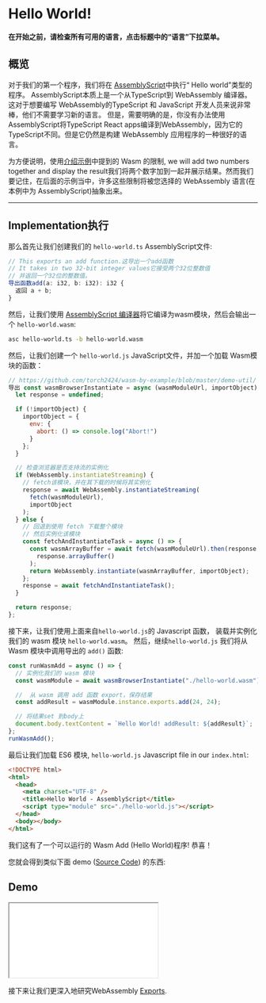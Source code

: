 # Hello World!

**在开始之前，请检查所有可用的语言，点击标题中的“语言”下拉菜单。**

## 概览

对于我们的第一个程序，我们将在 [AssemblyScript](https://github.com/AssemblyScript/assemblyscript)中执行“ Hello world”类型的程序。 AssemblyScript本质上是一个从TypeScript到 WebAssembly 编译器。 这对于想要编写 WebAssembly的TypeScript 和 JavaScript 开发人员来说非常棒，他们不需要学习新的语言。 但是，需要明确的是，你没有办法使用AssemblyScript将TypeScript React apps编译到WebAssembly，因为它的 TypeScript不同。但是它仍然是构建 WebAssembly 应用程序的一种很好的语言。

为方便说明，使用[介绍示例](/example-redirect?exampleName=introduction&programmingLanguage=all)中提到的 Wasm 的限制, we will add two numbers together and display the result我们将两个数字加到一起并展示结果。然而我们要记住，在后面的示例当中，许多这些限制将被您选择的 WebAssembly 语言(在本例中为 AssemblyScript)抽象出来。

---

## Implementation执行

那么首先让我们创建我们的 `hello-world.ts` AssemblyScript文件:

```typescript
// This exports an add function.这导出一个add函数
// It takes in two 32-bit integer values它接受两个32位整数值
// 并返回一个32位的整数值。
导出函数add(a: i32, b: i32): i32 {
  返回 a + b;
}
```

然后，让我们使用 [AssemblyScript 编译器](https://docs.assemblyscript.org/details/compiler)将它编译为wasm模块，然后会输出一个 `hello-world.wasm`:

```bash
asc hello-world.ts -b hello-world.wasm
```

然后，让我们创建一个 `hello-world.js` JavaScript文件，并加一个加载 Wasm模块的函数：

```javascript
// https://github.com/torch2424/wasm-by-example/blob/master/demo-util/
导出 const wasmBrowserInstantiate = async (wasmModuleUrl, importObject) => {
  let response = undefined;

  if (!importObject) {
    importObject = {
      env: {
        abort: () => console.log("Abort!")
      }
    };
  }

  // 检查浏览器是否支持流的实例化
  if (WebAssembly.instantiateStreaming) {
    // fetch该模块，并在其下载的时候将其实例化
    response = await WebAssembly.instantiateStreaming(
      fetch(wasmModuleUrl),
      importObject
    );
  } else {
    // 回退到使用 fetch 下载整个模块
    // 然后实例化该模块
    const fetchAndInstantiateTask = async () => {
      const wasmArrayBuffer = await fetch(wasmModuleUrl).then(response =>
        response.arrayBuffer()
      );
      return WebAssembly.instantiate(wasmArrayBuffer, importObject);
    };
    response = await fetchAndInstantiateTask();
  }

  return response;
};
```

接下来，让我们使用上面来自`hello-world.js`的 Javascript 函数， 装载并实例化我们的 wasm 模块 `hello-world.wasm`。 然后，继续`hello-world.js` 我们将从 Wasm 模块中调用导出的 `add()` 函数:

```javascript
const runWasmAdd = async () => {
  // 实例化我们的 wasm 模块
  const wasmModule = await wasmBrowserInstantiate("./hello-world.wasm");

  //  从 wasm 调用 add 函数 export，保存结果
  const addResult = wasmModule.instance.exports.add(24, 24);

  // 将结果set 到body上
  document.body.textContent = `Hello World! addResult: ${addResult}`;
};
runWasmAdd();
```

最后让我们加载 ES6 模块, `hello-world.js` Javascript file in our `index.html`:

```html
<!DOCTYPE html>
<html>
  <head>
    <meta charset="UTF-8" />
    <title>Hello World - AssemblyScript</title>
    <script type="module" src="./hello-world.js"></script>
  </head>
  <body></body>
</html>
```

我们这有了一个可以运行的 Wasm Add (Hello World)程序! 恭喜！


您就会得到类似下面 demo ([Source Code](/source-redirect?path=examples/hello-world/demo/assemblyscript)) 的东西:

## Demo

<iframe title="AssemblyScript Demo" src="/examples/hello-world/demo/assemblyscript/"></iframe>

接下来让我们更深入地研究WebAssembly [Exports](/example-redirect?exampleName=exports).
